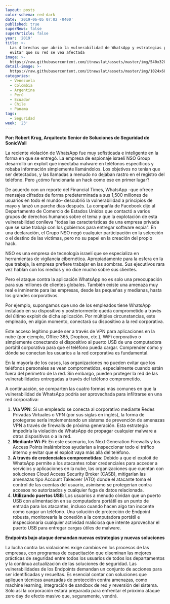 ```yaml
---
layout: posts
color-schema: red-dark
date: '2019-06-05 07:02 -0400'
published: true
superNews: false
superArticle: false
year: '2019'
title: >-
  Las 4 brechas que abrió la vulnerabilidad de WhatsApp y estrategias para
  evitar que su red se vea afectada
image: >-
  https://raw.githubusercontent.com/itnewslat/assets/master/img/540x320/Robert-Krug-p.jpg
detail-image: >-
  https://raw.githubusercontent.com/itnewslat/assets/master/img/1024x680/Robert-Krug-g.jpg
categories:
  - Venezuela
  - Colombia
  - Argentina
  - Perú
  - Ecuador
  - Chile
  - Panama
tags:
  - Seguridad
week: '23'
---
```

**Por: Robert Krug, Arquitecto Senior de Soluciones de Seguridad de SonicWall**

La reciente violación de WhatsApp fue muy sofisticada e inteligente en la forma en que se entregó. La empresa de espionaje israelí NSO Group desarrolló un exploit que inyectaba malware en teléfonos específicos y robaba información simplemente llamándolos. Los objetivos no tenían que ser detectados, y las llamadas a menudo no dejaban rastro en el registro del teléfono. Pero ¿cómo funcionaría un hack como ese en primer lugar?

De acuerdo con un reporte del Financial Times, WhatsApp -que ofrece mensajes cifrados de forma predeterminada a sus 1,500 millones de usuarios en todo el mundo- descubrió la vulnerabilidad a principios de mayo y lanzó un parche días después. La compañía de Facebook dijo al Departamento de Comercio de Estados Unidos que contactó a varios grupos de derechos humanos sobre el tema y que la explotación de esta vulnerabilidad conlleva "todas las características de una empresa privada que se sabe trabaja con los gobiernos para entregar software espía". En una declaración, el Grupo NSO negó cualquier participación en la selección o el destino de las víctimas, pero no su papel en la creación del propio hack.

NSO es una empresa de tecnología israelí que se especializa en herramientas de vigilancia cibernética. Apropiadamente para la esfera en la que trabaja, la empresa prefiere trabajar en las sombras. Sus ejecutivos rara vez hablan con los medios y no dice mucho sobre sus clientes.

Pero el ataque contra la aplicación WhatsApp no es solo una preocupación para sus millones de clientes globales. También existe una amenaza muy real e inminente para las empresas, desde las pequeñas y medianas, hasta los grandes corporativos. 

Por ejemplo, supongamos que uno de los empleados tiene WhatsApp instalado en su dispositivo y posteriormente queda comprometido a través del último exploit de dicha aplicación. Por múltiples circunstancias, este empleado, en algún momento, conectará su dispositivo a la red corporativa. 

Este acceso legítimo puede ser a través de VPN para aplicaciones en la nube (por ejemplo, Office 365, Dropbox, etc.), WiFi corporativo o simplemente conectando el dispositivo al puerto USB de una computadora portátil corporativa para que el teléfono pueda cargar. Comprender cómo y dónde se conectan los usuarios a la red corporativa es fundamental.

En la mayoría de los casos, las organizaciones no pueden evitar que los teléfonos personales se vean comprometidos, especialmente cuando están fuera del perímetro de la red. Sin embargo, pueden proteger la red de las vulnerabilidades entregadas a través del teléfono comprometido. 

A continuación, se comparten las cuatro formas más comunes en que la vulnerabilidad de WhatsApp podría ser aprovechada para infiltrarse en una red corporativa: 

1. **Vía VPN**: Si un empleado se conecta al corporativo mediante Redes Privadas Virtuales o VPN (por sus siglas en inglés), la forma de protegerse sería implementando un sistema de prevención de amenazas VPN a través de firewalls de próxima generación.  Esta estrategia impediría la violación de WhatsApp de propagar cualquier malware a otros dispositivos o a la red.
2. **Mediante Wi-Fi**: En este escenario, los Next Generation Firewalls y los Access Points inalámbricos ayudarían a inspeccionar todo el tráfico interno y evitar que el exploit vaya más allá del teléfono.
3. **A través de credenciales comprometidas**: Debido a que el exploit de WhatsApp permite a los atacantes robar credenciales para acceder a servicios y aplicaciones en la nube, las organizaciones que cuentan con soluciones Cloud Access Security Broker (CASB), mitigarían las amenazas tipo Account Takeover (ATO) donde el atacante toma el control de las cuentas del usuario, asimismo se protegerían contra accesos no autorizados y cualquier fuga de datos relacionada.
4. **Utilizando puertos USB**: Los usuarios a menudo olvidan que un puerto USB con alimentación en su computadora portátil es un punto de entrada para los atacantes, incluso cuando hacen algo tan inocente como cargar un teléfono. Una solución de protección de Endpoint robusta, monitorearía la conexión a la computadora portátil e inspeccionaría cualquier actividad maliciosa que intente aprovechar el puerto USB para entregar cargas útiles de malware.

**Endpoints bajo ataque demandan nuevas estrategias y nuevas soluciones**

La lucha contra las violaciones exige cambios en los procesos de las empresas, con programas de capacitación que diseminan las mejores prácticas de seguridad entre todos los usuarios de todos los departamentos y la continua actualización de las soluciones de seguridad. Las vulnerabilidades de los Endpoints demandan un conjunto de acciones para ser identificadas y resueltas. Es esencial contar con soluciones que apliquen técnicas avanzadas de protección contra amenazas, como machine learning, integración de sandbox de red y reversión del sistema. Sólo así la corporación estará preparada para enfrentar el próximo ataque zero day de efecto masivo que, seguramente, vendrá.